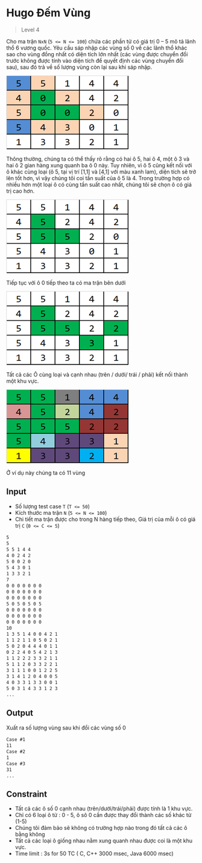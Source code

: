 # Hugo Đếm Vùng
>
> Level 4

Cho ma trận `NxN` (`5 <= N <= 100`) chứa các phần tử có giá trị 0 – 5 mô tả lãnh thổ 6 vương quốc.
Yêu cầu sáp nhập các vùng số 0 về các lãnh thổ khác sao cho vùng đồng nhất có diện tích lớn nhất
(các vùng được chuyển đổi trước không được tính vào diện tích để quyết định các vùng chuyển đổi sau),
sau đó trả về số lượng vùng còn lại sau khi sáp nhập.

![Picture1](./Picture1.png)

Thông thường, chúng ta có thể thấy rõ rằng có hai ô 5, hai ô 4, một ô 3  và hai ô 2 gian hàng xung quanh ba ô 0 này.
Tuy nhiên, vì ô 5 cũng kết nối với ô khác cùng loại (ô 5, tại vị trí [1,1] và [4,1] với màu xanh lam), diện tích sẽ trở lên tốt hơn, vì vậy chúng tôi coi tần suất của ô 5 là 4.
Trong trường hợp có nhiều hơn một loại ô có cùng tần suất cao nhất, chúng tôi sẽ chọn ô có giá trị cao hơn.

![Picture2](./Picture2.png)

Tiếp tục với ô 0 tiếp theo ta có ma trận bên dưới

![Picture3](./Picture3.png)

Tất cả các Ô cùng loại và cạnh nhau (trên / dưới/ trái / phải) kết nối thành một khu vực.

![Picture4](./Picture4.png)

Ở ví dụ này chúng ta có 11 vùng

## Input

- Số lượng test case `T` (`T <= 50`)
- Kích thước ma trận `N` (`5 <= N <= 100`)
- Chi tiết ma trận được cho trong N hàng tiếp theo, Giá trị của mỗi ô có giá trị `C` (`0 <= C <= 5`)

```
5
5
5 5 1 4 4  
4 0 2 4 2  
5 0 0 2 0
5 4 3 0 1
1 3 3 2 1
7 
0 0 0 0 0 0 0
0 0 0 0 0 0 0
0 0 0 0 0 0 0
5 0 5 0 5 0 5
0 0 0 0 0 0 0
0 0 0 0 0 0 0
0 0 0 0 0 0 0
10
1 3 5 1 4 0 0 4 2 1
1 1 2 1 1 0 5 0 2 1
5 0 2 0 4 4 4 0 1 1
0 2 2 4 0 5 4 2 1 3
1 1 2 2 2 3 3 2 1 1
5 1 1 2 0 3 3 2 2 1
3 1 1 1 0 0 1 2 2 5
3 1 4 1 2 0 4 0 0 5
4 0 3 3 1 3 3 0 0 1
5 0 3 1 4 3 3 1 2 3
...
```

## Output

Xuất ra số lượng vùng sau khi đổi các vùng số 0

```
Case #1
11
Case #2
1
Case #3
31
...
```
 

## Constraint

- Tất cả các ô số 0 cạnh nhau (trên/dưới/trái/phải) được tính là 1 khu vực.
- Chỉ có 6 loại ô từ : 0 - 5, ô sô 0 cần được thay đổi thành các số khác từ (1-5)
- Chúng tôi đảm bảo sẽ không có trường hợp nào trong đó tất cả các ô bằng không
- Tất cả các loại ô giống nhau nằm xung quanh nhau được coi là một khu vực.
- Time limit : 3s for 50 TC ( C, C++ 3000 msec, Java 6000 msec)